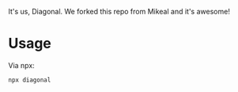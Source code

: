 It's us, Diagonal. We forked this repo from Mikeal and it's awesome!

# Usage

Via npx:

```
npx diagonal
```
